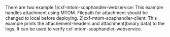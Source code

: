 There are two example
1)cxf-mtom-soaphandler-webservice: This example handles attachment using MTOM. Filepath for attachment should be changed to local before deploying.
2)cxf-mtom-soaphandler-client: This example prints the attachement-headers and attachment(binary data) to the logs. It can be used to verify cxf-mtom-soaphandler-webservice.
